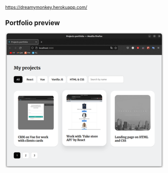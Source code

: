 https://dreamymonkey.herokuapp.com/

## Portfolio  preview
![Иллюстрация к проекту](https://github.com/ASKoshelenko/portfolio/blob/main/public/portfolio.png)